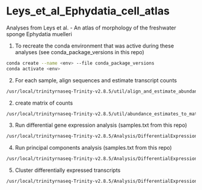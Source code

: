 # Leys_et_al_Ephydatia_cell_atlas
Analyses from Leys et al. - An atlas of morphology of the freshwater sponge Ephydatia muelleri

1. To recreate the conda environment that was active during these analyses (see conda_package_versions in this repo)

```bash
conda create --name <env> --file conda_package_versions
conda activate <env>
```
  
2. For each sample, align sequences and estimate transcript counts

```bash
/usr/local/trinityrnaseq-Trinity-v2.8.5/util/align_and_estimate_abundance.pl --transcripts Emu_genome_v1.mrna --seqType fq --left 23233R-03-01_S44_L005_R1_001.fastq.gz --right 23233R-03-01_S44_L005_R2_001.fastq.gz --output_dir C1 --est_method RSEM --aln_method bowtie2 --thread_count 45 --prep_reference > C1.out 2> C1.err
```

2. create matrix of counts

 ```bash
/usr/local/trinityrnaseq-Trinity-v2.8.5/util/abundance_estimates_to_matrix.pl --est_method RSEM --gene_trans_map none --out_prefix atlas_sc --name_sample_by_basedir C1/RSEM.genes.results C2/RSEM.genes.results ... > aem.out 2> aem.err
```

3. Run differential gene expression analysis (samples.txt from this repo)

```bash
/usr/local/trinityrnaseq-Trinity-v2.8.5/Analysis/DifferentialExpression/run_DE_analysis.pl --matrix atlas_sc.isoform.counts.matrix --method voom --samples_file samples.txt > rde.out 2> rde.err```
```
4. Run principal components analysis (samples.txt from this repo)

```bash
/usr/local/trinityrnaseq-Trinity-v2.8.5/Analysis/DifferentialExpression/PtR --matrix atlas_sc.isoform.counts.matrix --samples samples.txt --min_rowSums 10 --log2 --CPM --center_rows --prin_comp 3 > ptr.out 2> ptr.err  
```

5. Cluster differentially expressed transcripts
```bash
/usr/local/trinityrnaseq-Trinity-v2.8.5/Analysis/DifferentialExpression/analyze_diff_expr.pl --matrix ../atlas_sc.isoform.counts.matrix --samples ../samples.txt -P 0.01 -C 1.5 --output ade_atlas > ade.out 2> ade.err
```
